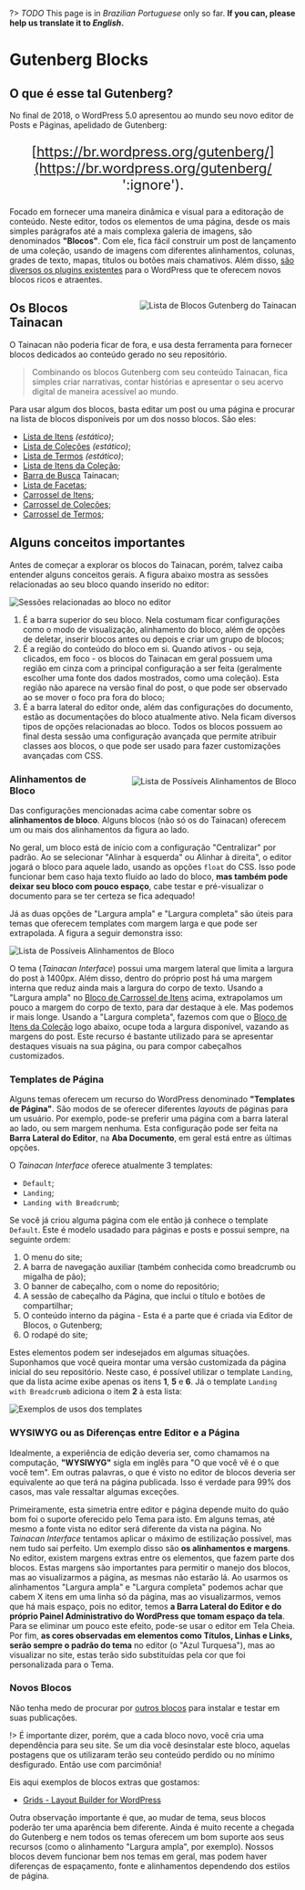 ?> _TODO_  This page is in *Brazilian Portuguese* only so far. **If you can, please help us translate it to *English*.**

# Gutenberg Blocks

## O que é esse tal Gutenberg?

No final de 2018, o WordPress 5.0 apresentou ao mundo seu novo editor de Posts e Páginas, apelidado de Gutenberg: 

<div style="text-align: center; font-size: 1.5rem;">

[https://br.wordpress.org/gutenberg/](https://br.wordpress.org/gutenberg/ ':ignore').

</div>

Focado em fornecer uma maneira dinâmica e visual para a editoração de conteúdo. Neste editor, todos os elementos de uma página, desde os mais simples parágrafos até a mais complexa galeria de imagens, são denominados **"Blocos"**. Com ele, fica fácil construir um post de lançamento de uma coleção, usando de imagens com diferentes alinhamentos, colunas, grades de texto, mapas, títulos ou botões mais chamativos. Além disso, [são diversos os plugins existentes](https://br.wordpress.org/plugins/browse/blocks/ ':ignore') para o WordPress que te oferecem novos blocos ricos e atraentes.

<div style="float: right; margin-left: 32px;">

![Lista de Blocos Gutenberg do Tainacan](/_assets/images/gutenberg-blocks-list.jpg ':size=450')

</div>

## Os Blocos Tainacan

O Tainacan não poderia ficar de fora, e usa desta ferramenta para fornecer blocos dedicados ao conteúdo gerado no seu repositório. 

> Combinando os blocos Gutenberg com seu conteúdo Tainacan, fica simples criar narrativas, contar histórias e apresentar o seu acervo digital de maneira acessível ao mundo.

Para usar algum dos blocos, basta editar um post ou uma página e procurar na lista de blocos disponíveis por um dos nosso blocos. São eles:

* [Lista de Itens](/blocks-items#lista-de-itens) *(estático)*;
* [Lista de Coleções](/blocks-collections#lista-de-coleções) *(estático)*;
* [Lista de Termos](/pt-br/blocks-terms#lista-de-termos) *(estático)*;
* [Lista de Itens da Coleção](/blocks-items#lista-de-itens-da-coleção);
* [Barra de Busca](/blocks-items#barra-de-busca-tainacan) Tainacan;
* [Lista de Facetas](/blocks-facets#lista-de-facetas);
* [Carrossel de Itens](/blocks-items#carrossel-de-itens);
* [Carrossel de Coleções](/blocks-collections#carrossel-de-coleções);
* [Carrossel de Termos](/blocks-terms#carrossel-de-termos);

## Alguns conceitos importantes

Antes de começar a explorar os blocos do Tainacan, porém, talvez caiba entender alguns conceitos gerais. A figura abaixo mostra as sessões relacionadas ao seu bloco quando inserido no editor:

![Sessões relacionadas ao bloco no editor](/pt-br/_assets/images/gutenberg-blocks-sections.jpg)

1. É a barra superior do seu bloco. Nela costumam ficar configurações como o modo de visualização, alinhamento do bloco, além de opções de deletar, inserir blocos antes ou depois e criar um grupo de blocos;
2. É a região do conteúdo do bloco em si. Quando ativos - ou seja, clicados, em foco - os blocos do Tainacan em geral possuem uma região em cinza com a principal configuração a ser feita (geralmente escolher uma fonte dos dados mostrados, como uma coleção). Esta região não aparece na versão final do post, o que pode ser observado ao se mover o foco pra fora do bloco;
3. É a barra lateral do editor onde, além das configurações do documento, estão as documentações do bloco atualmente ativo. Nela ficam diversos tipos de opções relacionadas ao bloco. Todos os blocos possuem ao final desta sessão uma configuração avançada que permite atribuir classes aos blocos, o que pode ser usado para fazer customizações avançadas com CSS.

<div style="float: right; margin-left: 32px;">

![Lista de Possíveis Alinhamentos de Bloco](/_assets/images/gutenberg-blocks-alignments.png ':size=250')

</div>

### Alinhamentos de Bloco

Das configurações mencionadas acima cabe comentar sobre os **alinhamentos de bloco**. Alguns blocos (não só os do Tainacan) oferecem um ou mais dos alinhamentos da figura ao lado. 

No geral, um bloco está de início com a configuração "Centralizar" por padrão. Ao se selecionar "Alinhar à esquerda" ou Alinhar à direita", o editor jogará o bloco para aquele lado, usando as opções `float` do CSS. Isso pode funcionar bem caso haja texto fluído ao lado do bloco, **mas também pode deixar seu bloco com pouco espaço**, cabe testar e pré-visualizar o documento para se ter certeza se fica adequado!

Já as duas opções de "Largura ampla" e "Largura completa" são úteis para temas que oferecem templates com margem larga e que pode ser extrapolada. A figura a seguir demonstra isso:

![Lista de Possíveis Alinhamentos de Bloco](/pt-br/_assets/images/gutenberg-wide-alignment.jpg)

O tema (_Tainacan Interface_) possui uma margem lateral que limita a largura do post à 1400px. Além disso, dentro do próprio post há uma margem interna que reduz ainda mais a largura do corpo de texto. Usando a "Largura ampla" no [Bloco de Carrossel de Itens](#carrossel-de-itens) acima, extrapolamos um pouco a margem do corpo de texto, para dar destaque à ele. Mas podemos ir mais longe. Usando a "Largura completa", fazemos com que o [Bloco de Itens da Coleção](#lista-de-itens-da-coleção) logo abaixo, ocupe toda a largura disponível, vazando as margens do post. Este recurso é bastante utilizado para se apresentar destaques visuais na sua página, ou para compor cabeçalhos customizados.

### Templates de Página

Alguns temas oferecem um recurso do WordPress denominado **"Templates de Página"**. São modos de se oferecer diferentes _layouts_ de páginas para um usuário. Por exemplo, pode-se preferir uma página com a barra lateral ao lado, ou sem margem nenhuma. Esta configuração pode ser feita na **Barra Lateral do Editor**, na **Aba Documento**, em geral está entre as últimas opções.

O _Tainacan Interface_ oferece atualmente 3 templates:

* `Default`;
* `Landing`;
* `Landing with Breadcrumb`;

Se você já criou alguma página com ele então já conhece o template `Default`. Este é modelo usadado para páginas e posts e possui sempre, na seguinte ordem:

1. O menu do site;
2. A barra de navegação auxiliar (também conhecida como breadcrumb ou migalha de pão);
3. O banner de cabeçalho, com o nome do repositório;
4. A sessão de cabeçalho da Página, que inclui o título e botões de compartilhar;
5. O conteúdo interno da página - Esta é a parte que é criada via Editor de Blocos, o Gutenberg;
6. O rodapé do site;

Estes elementos podem ser indesejados em algumas situações. Suponhamos que você queira montar uma versão customizada da página inicial do seu repositório. Neste caso, é possível utilizar o template `Landing`, que da lista acime exibe apenas os itens **1**, **5** e **6**. Já o template `Landing with Breadcrumb` adiciona o item **2** à esta lista:

![Exemplos de usos dos templates](/pt-br/_assets/gifs/gutenberg_page_templates.gif)

### WYSIWYG ou as Diferenças entre Editor e a Página

Idealmente, a experiência de edição deveria ser, como chamamos na computação, **"WYSIWYG"** sigla em inglês para "O que você vê é o que você tem". Em outras palavras, o que é visto no editor de blocos deveria ser equivalente ao que terá na página publicada. Isso é verdade para 99% dos casos, mas vale ressaltar algumas exceções.

Primeiramente, esta simetria entre editor e página depende muito do quão bom foi o suporte oferecido pelo Tema para isto. Em alguns temas, até mesmo a fonte vista no editor será diferente da vista na página. No _Tainacan Interface_ tentamos aplicar o máximo de estilização possível, mas nem tudo sai perfeito. Um exemplo disso são **os alinhamentos e margens**. No editor, existem margens extras entre os elementos, que fazem parte dos blocos. Estas margens são importantes para permitir o manejo dos blocos, mas ao visualizarmos a página, as mesmas não estarão lá. Ao usarmos os alinhamentos "Largura ampla" e "Largura completa" podemos achar que cabem X itens em uma linha só da página, mas ao visualizarmos, vemos que há mais espaço, pois no editor, temos **a Barra Lateral do Editor e do próprio Painel Administrativo do WordPress que tomam espaço da tela**. Para se eliminar um pouco este efeito, pode-se usar o editor em Tela Cheia. Por fim, **as cores observadas em elementos como Títulos, Linhas e Links, serão sempre o padrão do tema** no editor (o "Azul Turquesa"), mas ao visualizar no site, estas terão sido substituídas pela cor que foi personalizada para o Tema.

### Novos Blocos

Não tenha medo de procurar por [outros blocos](https://br.wordpress.org/plugins/browse/blocks/ ':ignore') para instalar e testar em suas publicações. 

!> É importante dizer, porém, que a cada bloco novo, você cria uma dependência para seu site. Se um dia você desinstalar este bloco, aquelas postagens que os utilizaram terão seu conteúdo perdido ou no mínimo desfigurado. Então use com parcimônia! 

Eis aqui exemplos de blocos extras que gostamos:

* [Grids - Layout Builder for WordPress](https://wordpress.org/plugins/grids/ ':ignore')

Outra observação importante é que, ao mudar de tema, seus blocos poderão ter uma aparência bem diferente. Ainda é muito recente a chegada do Gutenberg e nem todos os temas oferecem um bom suporte aos seus recursos (como o alinhamento "Largura ampla", por exemplo). Nossos blocos devem funcionar bem nos temas em geral, mas podem haver diferenças de espaçamento, fonte e alinhamentos dependendo dos estilos de página.

